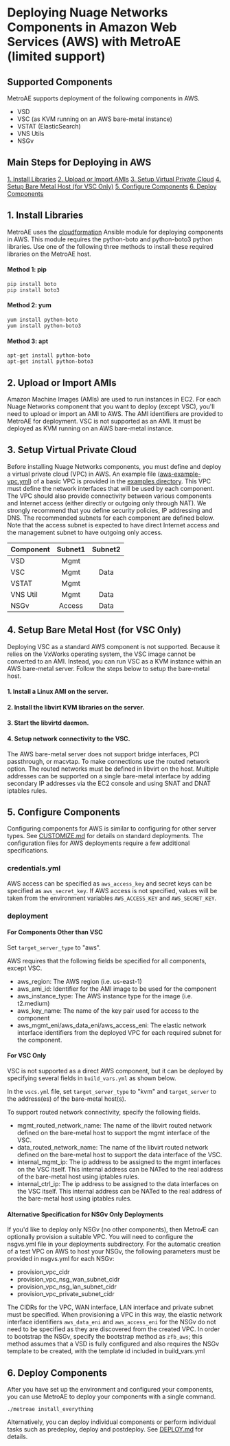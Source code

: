 # Deploying Nuage Networks Components in Amazon Web Services (AWS) with MetroAE (limited support)

## Supported Components
MetroAE supports deployment of the following components in AWS.
* VSD
* VSC (as KVM running on an AWS bare-metal instance)
* VSTAT (ElasticSearch)
* VNS Utils
* NSGv

## Main Steps for Deploying in AWS
[1. Install Libraries](#1-install-libraries)
[2. Upload or Import AMIs](#2-upload-or-import-amis)
[3. Setup Virtual Private Cloud](#3-setup-virtual-private-cloud)
[4. Setup Bare Metal Host (for VSC Only)](#4-setup-bare-metal-host-for-vsc-only)
[5. Configure Components](#5-configure-components)
[6. Deploy Components](#6-deploy-components)

## 1. Install Libraries
MetroAE uses the [cloudformation](https://docs.ansible.com/ansible/latest/modules/cloudformation_module.html) Ansible module for deploying components in AWS. This module requires the python-boto and python-boto3 python libraries. Use one of the following three methods to install these required libraries on the MetroAE host.

#### Method 1: pip

    pip install boto
    pip install boto3

#### Method 2: yum

    yum install python-boto
    yum install python-boto3

#### Method 3: apt

    apt-get install python-boto
    apt-get install python-boto3

## 2. Upload or Import AMIs
Amazon Machine Images (AMIs) are used to run instances in EC2. For each Nuage Networks component that you want to deploy (except VSC), you'll need to upload or import an AMI to AWS. The AMI identifiers are provided to MetroAE for deployment. VSC is not supported as an AMI. It must be deployed as KVM running on an AWS bare-metal instance.

## 3. Setup Virtual Private Cloud
Before installing Nuage Networks components, you must define and deploy a virtual private cloud (VPC) in AWS. An example file ([aws-example-vpc.yml](../examples/aws_vpc_examples/aws-example-vpc.yml)) of a basic VPC is provided in the [examples directory](../examples/). This VPC must define the network interfaces that will be used by each component. The VPC should also provide connectivity between various components and Internet access (either directly or outgoing only through NAT). We strongly recommend that you define security policies, IP addressing and DNS. The recommended subnets for each component are defined below. Note that the access subnet is expected to have direct Internet access and the management subnet to have outgoing only access.

Component | Subnet1 | Subnet2
--------- | :---: | :---:
VSD | Mgmt |
VSC | Mgmt | Data
VSTAT | Mgmt |
VNS Util | Mgmt | Data
NSGv | Access | Data

## 4. Setup Bare Metal Host (for VSC Only)
Deploying VSC as a standard AWS component is not supported. Because it relies on the VxWorks operating system, the VSC image cannot be converted to an AMI. Instead, you can run VSC as a KVM instance within an AWS bare-metal server. Follow the steps below to setup the bare-metal host.
#### 1. Install a Linux AMI on the server.
#### 2. Install the libvirt KVM libraries on the server.
#### 3. Start the libvirtd daemon.
#### 4. Setup network connectivity to the VSC.
The AWS bare-metal server does not support bridge interfaces, PCI passthrough, or macvtap. To make connections use the routed network option. The routed networks must be defined in libvirt on the host. Multiple addresses can be supported on a single bare-metal interface by adding secondary IP addresses via the EC2 console and using SNAT and DNAT iptables rules.

## 5. Configure Components
Configuring components for AWS is similar to configuring for other server types. See [CUSTOMIZE.md](CUSTOMIZE.md) for details on standard deployments. The configuration files for AWS deployments require a few additional specifications.
### credentials.yml
AWS access can be specified as `aws_access_key` and secret keys can be specified as `aws_secret_key`. If AWS access is not specified, values will be taken from the environment variables `AWS_ACCESS_KEY` and `AWS_SECRET_KEY`.

### deployment
#### For Components Other than VSC
Set `target_server_type` to "aws".

AWS requires that the following fields be specified for all components, except VSC.

- aws_region: The AWS region (i.e. us-east-1)
- aws_ami_id: Identifier for the AMI image to be used for the component
- aws_instance_type: The AWS instance type for the image (i.e. t2.medium)
- aws_key_name: The name of the key pair used for access to the component
- aws_mgmt_eni/aws_data_eni/aws_access_eni: The elastic network interface identifiers from the deployed VPC for each required subnet for the component.

#### For VSC Only
VSC is not supported as a direct AWS component, but it can be deployed by specifying several fields in `build_vars.yml` as shown below.

In the `vscs.yml` file, set `target_server_type` to "kvm" and `target_server` to the address(es) of the bare-metal host(s).

To support routed network connectivity, specify the following fields.

- mgmt_routed_network_name: The name of the libvirt routed network defined on the bare-metal host to support the mgmt interface of the VSC.
- data_routed_network_name: The name of the libvirt routed network defined on the bare-metal host to support the data interface of the VSC.
- internal_mgmt_ip: The ip address to be assigned to the mgmt interfaces on the VSC itself. This internal address can be NATed to the real address of the bare-metal host using iptables rules.
- internal_ctrl_ip: The ip address to be assigned to the data interfaces on the VSC itself. This internal address can be NATed to the real address of the bare-metal host using iptables rules.

#### Alternative Specification for NSGv Only Deployments
If you'd like to deploy only NSGv (no other components), then MetroÆ can optionally provision a suitable VPC.  You will need to configure the nsgvs.yml file in your deployments subdirectory. For the automatic creation of a test VPC on AWS to host your NSGv, the following parameters must be provided in nsgvs.yml for each NSGv:

- provision_vpc_cidr
- provision_vpc_nsg_wan_subnet_cidr
- provision_vpc_nsg_lan_subnet_cidr
- provision_vpc_private_subnet_cidr

The CIDRs for the VPC, WAN interface, LAN interface and private subnet must be specified. When provisioning a VPC in this way, the elastic network interface identifiers `aws_data_eni` and `aws_access_eni` for the NSGv do not need to be specified as they are discovered from the created VPC. In order to bootstrap the NSGv, specify the bootstrap method as `zfb_aws`; this method assumes that a VSD is fully configured and also requires the NSGv template to be created, with the template id included in build_vars.yml

## 6. Deploy Components
After you have set up the environment and configured your components, you can use MetroAE to deploy your components with a single command.

    ./metroae install_everything

Alternatively, you can deploy individual components or perform individual tasks such as predeploy, deploy and postdeploy. See [DEPLOY.md](DEPLOY.md) for details.
